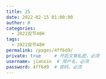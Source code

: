 ```yaml
---
title: 25
date: 2022-02-15 01:00:00
author: 0
categories: 
  - 2022双节48H
tags: 
  - 2022双节48H
permalink: /pages/4ff6d9/
private: true     # 开启文章私密，必须
username: jianxin  # 用户名，必须
password: 4ff6d9  # 密码，必须
---
```


